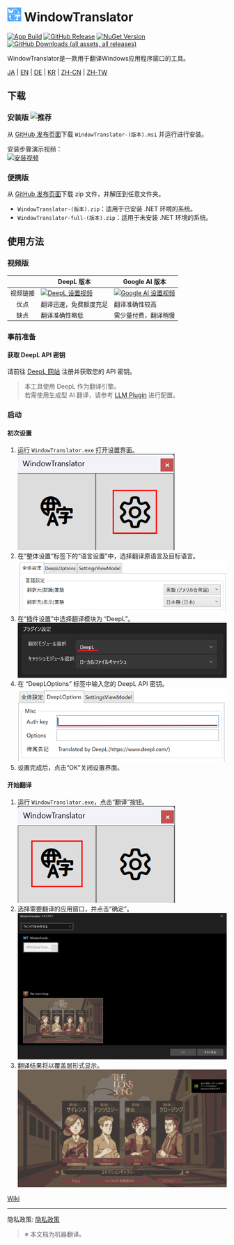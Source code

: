 # <img src="images/wt.png" width="32" > WindowTranslator

[![App Build](https://github.com/Freeesia/WindowTranslator/actions/workflows/dotnet-desktop.yml/badge.svg)](https://github.com/Freeesia/WindowTranslator/actions/workflows/dotnet-desktop.yml)
[![GitHub Release](https://img.shields.io/github/v/release/Freeesia/WindowTranslator)](https://github.com/Freeesia/WindowTranslator/releases/latest)
[![NuGet Version](https://img.shields.io/nuget/v/WindowTranslator.Abstractions)](https://www.nuget.org/packages/WindowTranslator.Abstractions)
[![GitHub Downloads (all assets, all releases)](https://img.shields.io/github/downloads/Freeesia/WindowTranslator/total)](https://github.com/Freeesia/WindowTranslator/releases/latest)

WindowTranslator是一款用于翻译Windows应用程序窗口的工具。

[JA](README.md) | [EN](./README.en.md) | [DE](./README.de.md) | [KR](./README.kr.md) | [ZH-CN](./README.zh-cn.md) | [ZH-TW](./README.zh-tw.md)

## 下载

### 安装版 ![推荐](https://img.shields.io/badge/推荐-brightgreen)
从 [GitHub 发布页面](https://github.com/Freeesia/WindowTranslator/releases/latest)下载 `WindowTranslator-(版本).msi` 并运行进行安装。  

安装步骤演示视频：  
[![安装视频](https://github.com/user-attachments/assets/b5babc02-715b-43bc-ba97-f23078ffd39b)](https://youtu.be/wvcbCLA9chQ?t=7)

### 便携版
从 [GitHub 发布页面](https://github.com/Freeesia/WindowTranslator/releases/latest)下载 zip 文件，并解压到任意文件夹。  
* `WindowTranslator-(版本).zip`：适用于已安装 .NET 环境的系统。  
* `WindowTranslator-full-(版本).zip`：适用于未安装 .NET 环境的系统。

## 使用方法

### 视频版
|            | DeepL 版本             | Google AI 版本            |
| :--------: | ---------------------- | ------------------------- |
| 视频链接   | [![DeepL 设置视频](https://github.com/user-attachments/assets/4abd512f-cff9-45a8-852b-722641458f0b)](https://youtu.be/D7Yb6rIVPI0) | [![Google AI 设置视频](https://github.com/user-attachments/assets/9d3a91ab-f1aa-4079-be68-622212ab1b68)](https://youtu.be/Oht0z03M91I) |
| 优点       | 翻译迅速，免费额度充足   | 翻译准确性较高             |
| 缺点       | 翻译准确性略低         | 需少量付费，翻译稍慢       |

### 事前准备

#### 获取 DeepL API 密钥
请前往 [DeepL 网站](https://www.deepl.com/ja/pro-api) 注册并获取您的 API 密钥。

> 本工具使用 DeepL 作为翻译引擎。  
> 若需使用生成型 AI 翻译，请参考 [LLM Plugin](https://github.com/Freeesia/WindowTranslator/wiki/LLMPlugin) 进行配置。

### 启动

#### 初次设置

1. 运行 `WindowTranslator.exe` 打开设置界面。  
   ![设置](images/settings.png)
2. 在“整体设置”标签下的“语言设置”中，选择翻译原语言及目标语言。  
   ![语言设置](images/language.png)
3. 在“插件设置”中选择翻译模块为 “DeepL”。  
   ![插件设置](images/translate_module.png)
4. 在 “DeepLOptions” 标签中输入您的 DeepL API 密钥。  
   ![DeepL 设置](images/deepl.png)
5. 设置完成后，点击“OK”关闭设置界面。

#### 开始翻译

1. 运行 `WindowTranslator.exe`，点击“翻译”按钮。  
   ![翻译按钮](images/translate.png)
2. 选择需要翻译的应用窗口，并点击“确定”。  
   ![窗口选择](images/select.png)
3. 翻译结果将以覆盖层形式显示。  
   ![翻译结果](images/result.png)

[Wiki](https://github.com/Freeesia/WindowTranslator/wiki)

---  
隐私政策: [隐私政策](PrivacyPolicy.zh-cn.md)

> ※ 本文档为机器翻译。